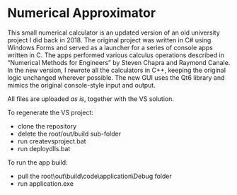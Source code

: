 # Numerical Approximator

This small numerical calculator is an updated version of an old university project I did back in 2018. The original project was written in C# using Windows Forms and served as a launcher for a series of console apps written in C. The apps performed various calculus operations described in “Numerical Methods for Engineers” by Steven Chapra and Raymond Canale. In the new version, I rewrote all the calculators in C++, keeping the original logic unchanged wherever possible. The new GUI uses the Qt6 library and mimics the original console-style input and output.

All files are uploaded *as is*, together with the VS solution.

To regenerate the VS project:
- clone the repository
- delete the root/out/build sub-folder
- run createvsproject.bat
- run deploydlls.bat

To run the app build:
- pull the root\out\build\code\application\Debug folder
- run application.exe
